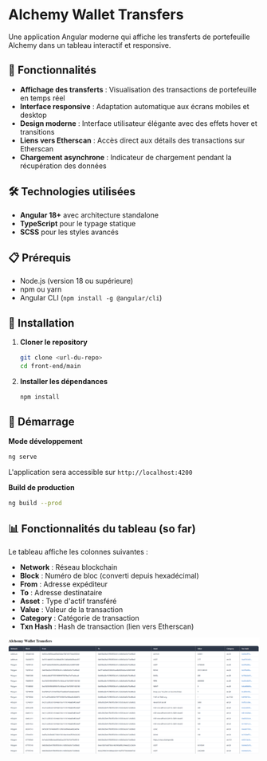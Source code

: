 # Alchemy Wallet Transfers

Une application Angular moderne qui affiche les transferts de portefeuille Alchemy dans un tableau interactif et responsive.

## 🚀 Fonctionnalités

- **Affichage des transferts** : Visualisation des transactions de portefeuille en temps réel
- **Interface responsive** : Adaptation automatique aux écrans mobiles et desktop
- **Design moderne** : Interface utilisateur élégante avec des effets hover et transitions
- **Liens vers Etherscan** : Accès direct aux détails des transactions sur Etherscan
- **Chargement asynchrone** : Indicateur de chargement pendant la récupération des données

## 🛠️ Technologies utilisées

- **Angular 18+** avec architecture standalone
- **TypeScript** pour le typage statique
- **SCSS** pour les styles avancés

## 📋 Prérequis

- Node.js (version 18 ou supérieure)
- npm ou yarn
- Angular CLI (`npm install -g @angular/cli`)

## 🔧 Installation

1. **Cloner le repository**

   ```bash
   git clone <url-du-repo>
   cd front-end/main
   ```

2. **Installer les dépendances**

   ```bash
   npm install
   ```


## 🚦 Démarrage

**Mode développement**

```bash
ng serve
```

L'application sera accessible sur `http://localhost:4200`

**Build de production**

```bash
ng build --prod
```

## 📊 Fonctionnalités du tableau (so far)

Le tableau affiche les colonnes suivantes :

- **Network** : Réseau blockchain
- **Block** : Numéro de bloc (converti depuis hexadécimal)
- **From** : Adresse expéditeur
- **To** : Adresse destinataire
- **Asset** : Type d'actif transféré
- **Value** : Valeur de la transaction
- **Category** : Catégorie de transaction
- **Txn Hash** : Hash de transaction (lien vers Etherscan)

![Alt text](./assets/1sr.png)
